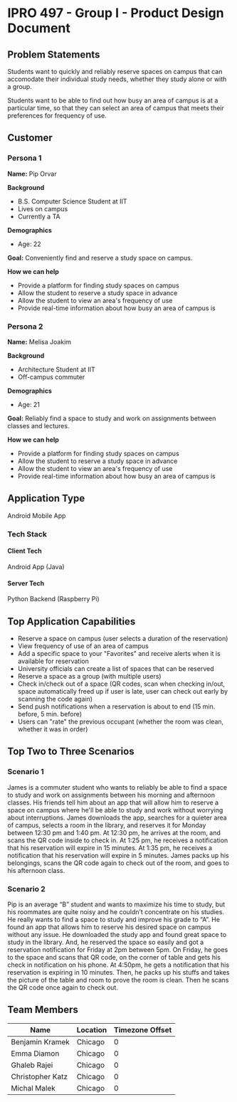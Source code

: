 # IPRO 497 - Group I - Product Design Document #

## Problem Statements ##

Students want to quickly and reliably reserve spaces on campus that can accomodate their individual study needs, whether they study alone or with a group.

Students want to be able to find out how busy an area of campus is at a particular time, so that they can select an area of campus that meets their preferences for frequency of use.

## Customer ##

### Persona 1 ###

**Name:** Pip Orvar

**Background**

- B.S. Computer Science Student at IIT
- Lives on campus
- Currently a TA

**Demographics**

- Age: 22

**Goal:** Conveniently find and reserve a study space on campus.

**How we can help**

- Provide a platform for finding study spaces on campus
- Allow the student to reserve a study space in advance
- Allow the student to view an area's frequency of use
- Provide real-time information about how busy an area of campus is

### Persona 2 ###

**Name:** Melisa Joakim

**Background**

- Architecture Student at IIT
- Off-campus commuter

**Demographics**

- Age: 21

**Goal:** Reliably find a space to study and work on assignments between classes and lectures.

**How we can help**

- Provide a platform for finding study spaces on campus
- Allow the student to reserve a study space in advance
- Allow the student to view an area's frequency of use
- Provide real-time information about how busy an area of campus is

## Application Type ##

Android Mobile App

### Tech Stack ###

#### Client Tech ####

Android App (Java)

#### Server Tech ####

Python Backend (Raspberry Pi)

## Top Application Capabilities ##

- Reserve a space on campus (user selects a duration of the reservation)
- View frequency of use of an area of campus
- Add a specific space to your "Favorites" and receive alerts when it is available for reservation
- University officials can create a list of spaces that can be reserved
- Reserve a space as a group (with multiple users)
- Check in/check out of a space (QR codes, scan when checking in/out, space automatically freed up if user is late, user can check out early by scanning the code again)
- Send push notifications when a reservation is about to end (15 min. before, 5 min. before)
- Users can "rate" the previous occupant (whether the room was clean, whether it was in order)

## Top Two to Three Scenarios ##

### Scenario 1 ###

James is a commuter student who wants to reliably be able to find a space to study and work on assignments between his morning and afternoon classes. His friends tell him about an app that will allow him to reserve a space on campus where he'll be able to study and work without worrying about interruptions. James downloads the app, searches for a quieter area of campus, selects a room in the library, and reserves it for Monday between 12:30 pm and 1:40 pm. At 12:30 pm, he arrives at the room, and scans the QR code inside to check in. At 1:25 pm, he receives a notification that his reservation will expire in 15 minutes. At 1:35 pm, he receives a notification that his reservation will expire in 5 minutes. James packs up his belongings, scans the QR code again to check out of the room, and goes to his afternoon class.

### Scenario 2 ###

Pip is an average “B” student and wants to maximize his time to study, but his roommates are quite noisy and he couldn’t concentrate on his studies. He really wants to find a space to study and improve his grade to “A”. He found an app that allows him to reserve his desired space on campus without any issue. He downloaded the study app and found great space to study in the library. And, he reserved the space so easily and got a reservation notification for Friday at 2pm between 5pm. On Friday, he goes to the space and scans that QR code, on the corner of table and gets his check in notification on his phone. At 4:50pm, he gets a notification that his reservation is expiring in 10 minutes. Then, he packs up his stuffs and takes the picture of the table and room to prove the room is clean. Then he scans the QR code once again to check out. 

## Team Members ##
| Name | Location | Timezone Offset |
| ---- | -------- | --------------- |
| Benjamin Kramek | Chicago | 0 |
| Emma Diamon     | Chicago | 0 |
| Ghaleb Rajei | Chicago | 0 |
| Christopher Katz | Chicago | 0 |
| Michal Malek | Chicago | 0 |
